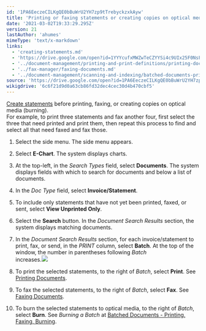 ```yaml
---
id: '1PA6EeczeCILKgQE0bBuWrU2YH7zp9tTrebyckzxkAyw'
title: 'Printing or faxing statements or creating copies on optical media'
date: '2021-03-02T19:33:29.295Z'
version: 21
lastAuthor: 'ahumes'
mimeType: 'text/x-markdown'
links:
  - 'creating-statements.md'
  - 'https://drive.google.com/open?id=1YYYcufxMWZwTeCZYYSi4c9UIx25F0NsFjyqYR87KVjU'
  - '../document-management/printing-and-print-definitions/printing-documents.md'
  - '../fax-manager/faxing-documents.md'
  - '../document-management/scanning-and-indexing/batched-documents-printing,-faxing,-burning.md'
source: 'https://drive.google.com/open?id=1PA6EeczeCILKgQE0bBuWrU2YH7zp9tTrebyckzxkAyw'
wikigdrive: '6c6f21d9d0a63cb86fd32dec4cec30d4b470cbf5'
---
```

[Create statements](creating-statements.md) before printing, faxing, or creating copies on optical media (burning).  
For example, to print three statements and fax another four, first select the three that need printed and print them, then repeat this process to find and select all that need faxed and fax those.
1. Select the side menu. The side menu appears.
2. Select <strong>E-Chart</strong>. The system displays charts. 
3. At the top-left, in the <em>Search Types</em> field, select <strong>Documents</strong>. The system displays fields with which to search for documents and below a list of documents.
4. In the <em>Doc Type</em> field, select <strong>Invoice/Statement</strong>.
5. To include only statements that have not yet been printed, faxed, or sent, select <strong>View Unprinted Only</strong>.
6. Select the <strong>Search</strong> button. In the <em>Document Search Results</em> section, the system displays matching documents.
7. In the <em>Document Search Results</em> section, for each invoice/statement to print, fax, or send, in the <em>PRINT</em> column, select <strong>Batch</strong>. At the top of the window, the number in parentheses following <em>Batch</em>  
    increases.<img src="../printing-or-faxing-statements-or-creating-copies-on-optical-media.assets/700fb51f2cef2c88d7fc0aa0941416d5.png" />  

8. To print the selected statements, to the right of <em>Batch</em>, select <strong>Print</strong>. See [P](https://drive.google.com/open?id=1YYYcufxMWZwTeCZYYSi4c9UIx25F0NsFjyqYR87KVjU)[rinting Documents](../document-management/printing-and-print-definitions/printing-documents.md).
9. To fax the selected statements, to the right of <em>Batch</em>, select <strong>Fax</strong>. See [Faxing Documents](../fax-manager/faxing-documents.md).
10. To burn the selected statements to optical media, to the right of <em>Batch</em>, select <strong>Burn</strong>. See <em>Burning a Batch</em> at [Batched Documents - Printing, Faxing, Burning](../document-management/scanning-and-indexing/batched-documents-printing,-faxing,-burning.md).
